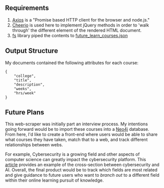 ## Requirements

1. [Axios](https://github.com/axios/axios) is a "Promise based HTTP client for the browser and node.js." 
2. [Cheerio](https://github.com/cheeriojs/cheerio) is used here to implement jQuery methods in order to 'walk through' the different element of the rendered HTML document. 
3. [fs](https://nodejs.org/api/fs.html) library piped the contents to [future_learn_courses.json](./future_learn_courses.json)
  

## Output Structure

My documents contained the following attributes for each course:
```
{
	"college",
	"title",
	"description",
	"weeks",
	"hrs/week"
}
```

## Future Plans
This web-scraper was initially part an interview process. My intentions going forward would be to import these courses into a [Neo4j](https://neo4j.com/) database. From here, I'd like to create a front-end where users would be able to share what courses they have taken, match that to a web, and track different relationships between webs.

For example, Cybersecurity is a growing field and other aspects of computer science can greatly impact the cybersecurity platform. This [article](https://www.zdnet.com/article/ai-is-changing-everything-about-cybersecurity-for-better-and-for-worse-heres-what-you-need-to-know/#:~:text=Artificial%20intelligence%20(AI)%20and%20machine,or%20a%20new%20variant%20of) provides an example of the cross-section between cybersecurity and AI. Overall, the final product would be to track which fields are most related and give guidance to future users who want to _branch out_ to a different field within their online learning pursuit of knowledge.
